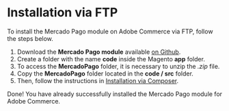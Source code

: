# Installation via FTP 

To install the Mercado Pago module on Adobe Commerce via FTP, follow the steps below.

1. Download the **Mercado Pago module** available [on Github](https://github.com/mercadopago/adb-payment).
2. Create a folder with the name **code** inside the Magento **app** folder.
3. To access the **MercadoPago** folder, it is necessary to unzip the *.zip* file.
4. Copy the **MercadoPago** folder located in the **code / src** folder.
5. Then, follow the instructions in [Installation via Composer](/developers/en/guides/adobe-commerce/installation/composer).

Done! You have already successfully installed the Mercado Pago module for Adobe Commerce.